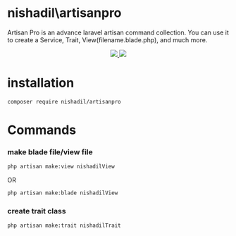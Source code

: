 # nishadil\artisanpro
Artisan Pro is an advance laravel artisan command collection. You can use it to create a Service, Trait, View(filename.blade.php), and much more.

<div align="center">
    <a href="https://github.com/nishadil/artisanpro/releases/tag/v1.0.0">
        <img src="https://img.shields.io/badge/version-1.0.0-008feb.svg">
        <img src="https://img.shields.io/badge/❤-Nidhadil-008feb.svg">
    </a>
</div>

# installation
```bash 
composer require nishadil/artisanpro
```


# Commands

### make blade file/view file
```bash
php artisan make:view nishadilView
```

OR

```bash
php artisan make:blade nishadilView
```


### create trait class
```bash
php artisan make:trait nishadilTrait
```